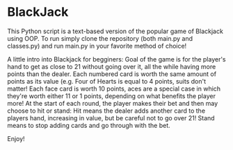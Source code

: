 # BlackJack
This Python script is a text-based version of the popular game of Blackjack using OOP.
To run simply clone the repository (both main.py and classes.py) and run main.py in your favorite method of choice!

A little intro into Blackjack for begginers:
Goal of the game is for the player's hand to get as close to 21 without going over it, all the while having more points than the dealer.
Each numbered card is worth the same amount of points as its value (e.g. Four of Hearts is equal to 4 points, suits don't matter!
Each face card is worth 10 points, aces are a special case in which they're worth either 11 or 1 points, depending on what benefits the player more!
At the start of each round, the player makes their bet and then may choose to hit or stand:
Hit means the dealer adds another card to the players hand, increasing in value, but be careful not to go over 21!
Stand means to stop adding cards and go through with the bet.

Enjoy!

